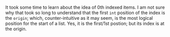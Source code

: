 It took some time to learn about the idea of 0th indexed items. I am not sure why that took so long to understand that the first `int` position of the index is the `origin`; which, counter-intuitive as it may seem, is the most logical position for the start of a list. Yes, it is the first/1st postion; but its index is at the origin. 